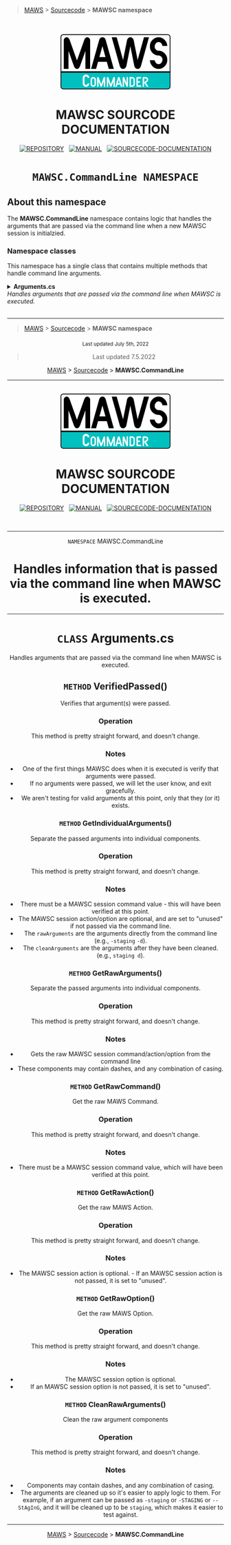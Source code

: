 ﻿> [MAWS][1] &gt; [Sourcecode][2] &gt;  **MAWSC namespace**

<br>
<br>
<div align="center">
  <img src="../../.github//Logos/maws-logo-commander-512x256.png" alt="MAWSC logo" width="256">
  <h1> 
    MAWSC SOURCODE DOCUMENTATION
  </h1>

  [![REPOSITORY](https://img.shields.io/badge/REPOSITORY-550055?style=for-the-badge)][1]&nbsp;&nbsp;&nbsp;[![MANUAL](https://img.shields.io/badge/MANUAL-550055?style=for-the-badge)][3]&nbsp;&nbsp;&nbsp;[![SOURCECODE-DOCUMENTATION](https://img.shields.io/badge/SOURCECODE%20DOCUMENTATION-8e008e?style=for-the-badge)][2]

</div>

<div align="center">

# **`MAWSC.CommandLine NAMESPACE`**

</div>

## About this namespace
The **MAWSC.CommandLine** namespace contains logic that handles the arguments that are passed via the command line when a new MAWSC session is initialzied.

### Namespace classes
This namespace has a single class that contains multiple methods that handle command line arguments.

<details>
<summary>
  <b>Arguments.cs</b><br>
  <i>Handles arguments that are passed via the command line when MAWSC is executed.</i>
</summary>

TBD

***

### `VerifiedPassed()`
Verifies that argument(s) were passed.

#### Operation
This method is pretty straight forward, and doesn't change.

#### Notes
* One of the first things MAWSC does when it is executed is verify that arguments were passed.
* If no arguments were passed, we will let the user know, and exit gracefully.
* We aren't testing for valid arguments at this point, only that they (or it) exists.

***

### `GetIndividualArguments()`
Separate the passed arguments into individual components.

#### Operation
This method is pretty straight forward, and doesn't change.

#### Notes
* There must be a MAWSC session command value - this will have been verified at this point.
* The MAWSC session action/option are optional, and are set to "unused" if not passed via the command line.
* The `rawArguments` are the arguments directly from the command line (e.g., `-staging` `-d`).
* The `cleanArguments` are the arguments after they have been cleaned. (e.g., `staging d`).

***

### `GetRawArguments()`
Separate the passed arguments into individual components.

#### Operation
This method is pretty straight forward, and doesn't change.

#### Notes
* Gets the raw MAWSC session command/action/option from the command line
* These components may contain dashes, and any combination of casing.

### `GetRawCommand()`
Get the raw MAWS Command.

#### Operation
This method is pretty straight forward, and doesn't change.

#### Notes
* There must be a MAWSC session command value, which will have been verified at this point.

### `GetRawAction()`
Get the raw MAWS Action.

#### Operation
This method is pretty straight forward, and doesn't change.

#### Notes
* The MAWSC session action is optional.
*-* If an MAWSC session action is not passed, it is set to "unused".

### `GetRawOption()`
Get the raw MAWS Option.

#### Operation
This method is pretty straight forward, and doesn't change.

#### Notes
* The MAWSC session option is optional.
* If an MAWSC session option is not passed, it is set to "unused".

### `CleanRawArguments()`
Clean the raw argument components

#### Operation
This method is pretty straight forward, and doesn't change.

#### Notes
* Components may contain dashes, and any combination of casing.
* The arguments are cleaned up so it's easier to apply logic to them. For 

</details>





















<br>

***

> [MAWS][1] &gt; [Sourcecode][2] &gt;  **MAWSC namespace**

[1]: https://github.com/spectrum-health-systems/MAWSC
[2]: ../Sourcecode/MAWSC-Sourcecode.md
[3]: ../Manual/MAWSC-Manual.md

<div align="center">
  <sub>
    Last updated July 5th, 2022
  </sub>
<br>










> Last updated 7.5.2022

[MAWS](https://github.com/spectrum-health-systems/MAWSC) &gt; [Sourcecode](../Sourcecode/MAWSC-Sourcecode.md) &gt;  **MAWSC.CommandLine**

***

<br>

<div align="center">

  <img src="../../.github//Logos/maws-logo-commander-512x256.png" alt="MAWSC logo" width="256">
  <h1> 
    MAWSC SOURCODE DOCUMENTATION
  </h1>

  [![REPOSITORY](https://img.shields.io/badge/REPOSITORY-550055?style=for-the-badge)](https://github.com/spectrum-health-systems/MAWSC)&nbsp;&nbsp;&nbsp;[![MANUAL](https://img.shields.io/badge/MANUAL-550055?style=for-the-badge)](../Manual/MAWSC-Manual.md)&nbsp;&nbsp;&nbsp;[![SOURCECODE-DOCUMENTATION](https://img.shields.io/badge/SOURCECODE%20DOCUMENTATION-8e008e?style=for-the-badge)](MAWSC-Sourcecode.md)

</div>

<br>

***

`NAMESPACE` MAWSC.CommandLine

Handles information that is passed via the command line when MAWSC is executed.
===




***

# `CLASS` Arguments.cs
Handles arguments that are passed via the command line when MAWSC is executed.

## `METHOD` VerifiedPassed()
Verifies that argument(s) were passed.

### Operation
This method is pretty straight forward, and doesn't change.

### Notes
* One of the first things MAWSC does when it is executed is verify that arguments were passed.
* If no arguments were passed, we will let the user know, and exit gracefully.
* We aren't testing for valid arguments at this point, only that they (or it) exists.

### `METHOD` GetIndividualArguments()
Separate the passed arguments into individual components.

### Operation
This method is pretty straight forward, and doesn't change.

### Notes
* There must be a MAWSC session command value - this will have been verified at this point.
* The MAWSC session action/option are optional, and are set to "unused" if not passed via the command line.
* The `rawArguments` are the arguments directly from the command line (e.g., `-staging` `-d`).
* The `cleanArguments` are the arguments after they have been cleaned. (e.g., `staging d`).

### `METHOD` GetRawArguments()
Separate the passed arguments into individual components.

### Operation
This method is pretty straight forward, and doesn't change.

### Notes
* Gets the raw MAWSC session command/action/option from the command line
* These components may contain dashes, and any combination of casing.

### `METHOD` GetRawCommand()
Get the raw MAWS Command.

### Operation
This method is pretty straight forward, and doesn't change.

### Notes
* There must be a MAWSC session command value, which will have been verified at this point.

### `METHOD` GetRawAction()
Get the raw MAWS Action.

### Operation
This method is pretty straight forward, and doesn't change.

### Notes
* The MAWSC session action is optional.
*-* If an MAWSC session action is not passed, it is set to "unused".

### `METHOD` GetRawOption()
Get the raw MAWS Option.

### Operation
This method is pretty straight forward, and doesn't change.

### Notes
* The MAWSC session option is optional.
* If an MAWSC session option is not passed, it is set to "unused".

### `METHOD` CleanRawArguments()
Clean the raw argument components

### Operation
This method is pretty straight forward, and doesn't change.

### Notes
* Components may contain dashes, and any combination of casing.
* The arguments are cleaned up so it's easier to apply logic to them. For example, if an argument can be passed as `-staging` or `-STAGING` or `--StAgInG`, and it will be cleaned up to be `staging`, which makes it easier to test against.

***

[MAWS](https://github.com/spectrum-health-systems/MAWSC) &gt; [Sourcecode](../Sourcecode/MAWSC-Sourcecode.md) &gt;  **MAWSC.CommandLine**